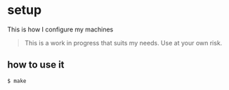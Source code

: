 # setup
This is how I configure my machines

> This is a work in progress that suits my needs.
> Use at your own risk.

## how to use it

```bash
$ make
```
